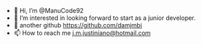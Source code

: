 - 👋 Hi, I’m @ManuCode92
- 👀 I’m interested in looking forward to start as a junior developer.
- 🌱 another github https://github.com/damjmbj
- 📫 How to reach me j.m.justiniano@hotmail.com

<!---
ManuCode92/ManuCode92 is a ✨ special ✨ repository because its `README.md` (this file) appears on your GitHub profile.
You can click the Preview link to take a look at your changes..
--->
